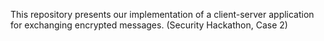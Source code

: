 This repository presents our implementation of a client-server application for exchanging encrypted messages. (Security Hackathon, Case 2)
